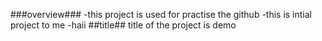 ###overview###
-this project is used for practise the github
-this is intial project to me 
-haii
##title##
title of the project is demo
